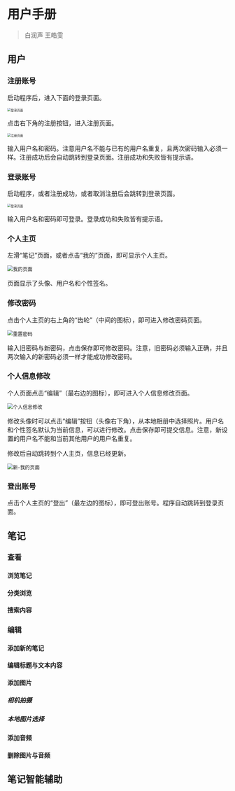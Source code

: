# 用户手册

> 白润声  王皓雯

## 用户

### 注册账号

启动程序后，进入下面的登录页面。

<img src="pics/登录页面.png" alt="登录页面" style="zoom:50%;" />

点击右下角的注册按钮，进入注册页面。

<img src="pics/注册页面.png" alt="注册页面" style="zoom:50%;" />

输入用户名和密码。注意用户名不能与已有的用户名重复，且两次密码输入必须一样。注册成功后会自动跳转到登录页面。注册成功和失败皆有提示语。

### 登录账号

启动程序，或者注册成功，或者取消注册后会跳转到登录页面。

<img src="pics/登录页面.png" alt="登录页面" style="zoom:50%;" />

输入用户名和密码即可登录。登录成功和失败皆有提示语。

### 个人主页

左滑“笔记”页面，或者点击“我的”页面，即可显示个人主页。

<img src="pics/我的页面.png" alt="我的页面" style="zoom:80%;" />

页面显示了头像、用户名和个性签名。

### 修改密码

点击个人主页的右上角的“齿轮”（中间的图标），即可进入修改密码页面。

<img src="pics/重置密码.png" alt="重置密码" style="zoom:80%;" />

输入旧密码与新密码，点击保存即可修改密码。注意，旧密码必须输入正确，并且两次输入的新密码必须一样才能成功修改密码。

### 个人信息修改

个人页面点击“编辑”（最右边的图标），即可进入个人信息修改页面。

<img src="pics/个人信息修改.png" alt="个人信息修改" style="zoom:80%;" />

修改头像时可以点击“编辑”按钮（头像右下角），从本地相册中选择照片。用户名和个性签名默认为当前信息，可以进行修改。点击保存即可提交信息。注意，新设置的用户名不能和当前其他用户的用户名重复。

修改后自动跳转到个人主页，信息已经更新。

<img src="pics/新-我的页面.png" alt="新-我的页面" style="zoom:80%;" />

### 登出账号

点击个人主页的“登出”（最左边的图标），即可登出账号。程序自动跳转到登录页面。

## 笔记

### 查看

#### 浏览笔记

#### 分类浏览

#### 搜索内容

### 编辑

#### 添加新的笔记

#### 编辑标题与文本内容

#### 添加图片

##### 相机拍摄

##### 本地图片选择

#### 添加音频

#### 删除图片与音频



## 笔记智能辅助

